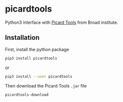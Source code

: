 # picardtools
Python3 interface with [Picard Tools](https://broadinstitute.github.io/picard/)
from Broad institute.

## Installation

First, install the python package
```sh
pip3 install picardtools
```
or
```sh
pip3 install --user picardtools
```

Then download the Picard Tools `.jar` file
```sh
picardtools-download
```
